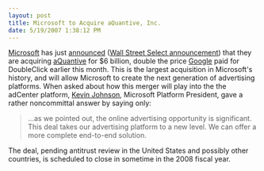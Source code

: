 ```yaml
---
layout: post
title: Microsoft to Acquire aQuantive, Inc.
date: 5/19/2007 1:38:12 PM
---
```


[Microsoft](http://www.microsoft.com) has just [announced](http://www.microsoft.com/presspass/press/2007/may07/05-18Advertising.mspx) ([Wall Street Select announcement](http://investor.wallstreetselect.com/wss?GUID=2081281&Page=MediaViewer&Ticker=AQNT)) that they are acquiring [aQuantive](http://www.aquantive.com) for $6 billion, double the price [Google](http://biz.yahoo.com/bw/070413/20070413005593.html?.v=1) paid for DoubleClick earlier this month. This is the largest acquisition in Microsoft's history, and will allow Microsoft to create the next generation of advertising platforms. When asked about how this merger will play into the the adCenter platform, [Kevin Johnson](http://www.microsoft.com/presspass/exec/kjohnson/default.mspx), Microsoft Platform President, gave a rather noncommittal answer by saying only:

> ...as we pointed out, the online advertising opportunity is significant. This deal takes our advertising platform to a new level. We can offer a more complete end-to-end solution.

The deal, pending antitrust review in the United States and possibly other countries, is scheduled to close in sometime in the 2008 fiscal year.
